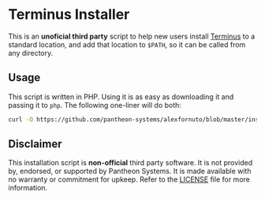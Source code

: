 # Terminus Installer
This is an **unoficial third party** script to help new users install [Terminus](https://github.com/pantheon-systems/terminus) to a standard location, and add that location to `$PATH`, so it can be called from any directory.

## Usage
This script is written in PHP. Using it is as easy as downloading it and passing it to `php`. The following one-liner will do both:

```bash
curl -O https://github.com/pantheon-systems/alexfornuto/blob/master/installer.php && php installer.php
```

## Disclaimer

This installation script is **non-official** third party software. It is not provided by, endorsed, or supported by Pantheon Systems. It is made available with no warranty or commitment for upkeep. Refer to the [LICENSE](LICENSE.txt) file for more information.
